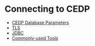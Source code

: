 # Connecting to CEDP

- [CEDP Database Parameters](DB_Connections.md)
- [TLS](TLS.md)
- [JDBC](JDBC.md)
- [Commonly-used Tools](CommonTools.md)
